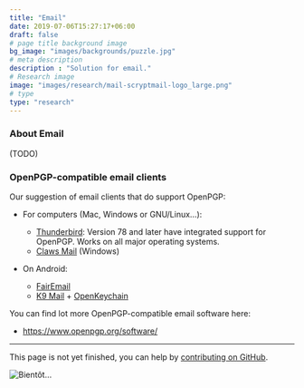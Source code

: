 ```yaml
---
title: "Email"
date: 2019-07-06T15:27:17+06:00
draft: false
# page title background image
bg_image: "images/backgrounds/puzzle.jpg"
# meta description
description : "Solution for email."
# Research image
image: "images/research/mail-scryptmail-logo_large.png"
# type
type: "research"
---
```


### About Email

(TODO)

### OpenPGP-compatible email clients

Our suggestion of email clients that do support OpenPGP:

- For computers (Mac, Windows or GNU/Linux…):
  - [Thunderbird](https://www.thunderbird.net/): Version 78 and later have integrated support for OpenPGP. Works on all major operating systems.
  - [Claws Mail](https://claws-mail.org/) (Windows)

- On Android:
  - [FairEmail](https://email.faircode.eu/)
  - [K9 Mail](https://k9mail.github.io/) + [OpenKeychain](https://www.openkeychain.org/)


You can find lot more OpenPGP-compatible email software here:

- https://www.openpgp.org/software/


---

This page is not yet finished, you can help by [contributing on GitHub](https://github.com/foopgp/foopgp-hugowebsite/blob/test/content/english/research/theme-email.md).

![Bientôt…](/images/comingsoon.jpg)
